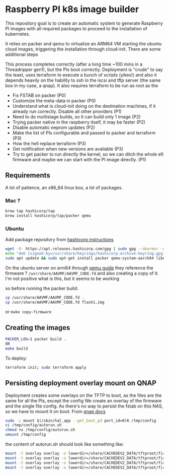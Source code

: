 # Raspberry PI k8s image builder
This repository goal is to create an automatic system to generate Raspberry PI images with all required packages
to proceed to the installation of kubernetes.

It relies on packer and qemu to virtualize an ARM64 VM starting the ubuntu cloud images,
triggering the installation through cloud-init. There are some additional steps

This process completes correctly (after a long time ~100 mins in a Threadripper gen1), but the PIs boot correctly.
Deployment is "crude" to say the least, uses terraform to execute a bunch of scripts (yikes!) and also it depends
heavily on the hability to ssh in the iscsi and tftp server (the same box in my case, a qnap). It also requires terraform to
be run as root as the 

* Fix FSTAB on packer (P0)
* Customize the meta-data in packer (P0)
* Understand what is cloud-init doing on the destination machines, if it already run correctly. Disable all other providers (P1)
* Need to do multistage builds, so it can build only 1 image (P2)
* Trying packer native in the raspberry itself, it may be faster (P2)
* Disable automatic eeprom updates (P2)
* Make the list of PIs configurable and passed to packer and terraform (P3)
* How the hell replace terraform (P3)
* Get notification when new versions are available (P3)
* Try to get packer to run directly the kernel, so we can ditch the whole efi firmware and maybe we can start with the PI image directly. (P1)

## Requirements
A lot of patience, an x86_64 linux box, a lot of packages. 

### Mac ?
```bash
brew tap hashicorp/tap
brew install hashicorp/tap/packer qemu
```

### Ubuntu
Add package repository from [hashicorp instructions](https://developer.hashicorp.com/packer/downloads?product_intent=packer)

```bash
wget -O- https://apt.releases.hashicorp.com/gpg | sudo gpg --dearmor -o /usr/share/keyrings/hashicorp-archive-keyring.gpg
echo "deb [signed-by=/usr/share/keyrings/hashicorp-archive-keyring.gpg] https://apt.releases.hashicorp.com $(lsb_release -cs) main" | sudo tee /etc/apt/sources.list.d/hashicorp.list
sudo apt update && sudo apt-get install packer qemu-system-aarch64 libnfs-utils open-iscsi jq
```

On the ubuntu server on arm64 through [qemu guide](https://wiki.ubuntu.com/ARM64/QEMU#:~:text=Ubuntu%2Farm64%20can%20run%20inside,you%20have%20an%20arm64%20host) they reference the firmware ?
`/usr/share/AAVMF/AAVMF_CODE.fd` and also creating a copy of it. I'm not positive what is this, but it seems to be working

so before running the packer build:
```bash
cp /usr/share/AAVMF/AAVMF_CODE.fd .
cp /usr/share/AAVMF/AAVMF_CODE.fd flash1.img
```

or `make copy-firmware`

## Creating the images 
```bash
PACKER_LOG=1 packer build . 
OR
make build
```
To deploy:
```bash
terraform init; sudo terraform apply 
```

## Persisting deployment overlay mount on QNAP
Deployment creates some overlays on the TFTP to boot, as the files are the same for all the PIs, except the config
We create an overlay of the firmware and the single file config.
As there's no way to persist the fstab on this NAS, so we have to mount it on boot.
From [qnap docs](https://www.qnap.com/en/how-to/faq/article/running-your-own-application-at-startup)
```bash
sudo -i mount $(/sbin/hal_app --get_boot_pd port_id=0)6 /tmp/config
vi /tmp/config/autorun.sh  
chmod +x /tmp/config/autorun.sh
umount /tmp/config
```

the content of autorun.sh should look like something like: 
```bash
mount -t overlay overlay -o lowerdir=/share/CACHEDEV2_DATA/tftproot/firmware:/share/CACHEDEV2_DATA/tftproot/pi01 /share/CACHEDEV2_DATA/tftproot/YOUR_SERIAL
mount -t overlay overlay -o lowerdir=/share/CACHEDEV2_DATA/tftproot/firmware:/share/CACHEDEV2_DATA/tftproot/pi02 /share/CACHEDEV2_DATA/tftproot/YOUR_SERIAL
mount -t overlay overlay -o lowerdir=/share/CACHEDEV2_DATA/tftproot/firmware:/share/CACHEDEV2_DATA/tftproot/pi03 /share/CACHEDEV2_DATA/tftproot/YOUR_SERIAL
mount -t overlay overlay -o lowerdir=/share/CACHEDEV2_DATA/tftproot/firmware:/share/CACHEDEV2_DATA/tftproot/pi04 /share/CACHEDEV2_DATA/tftproot/YOUR_SERIAL
```



